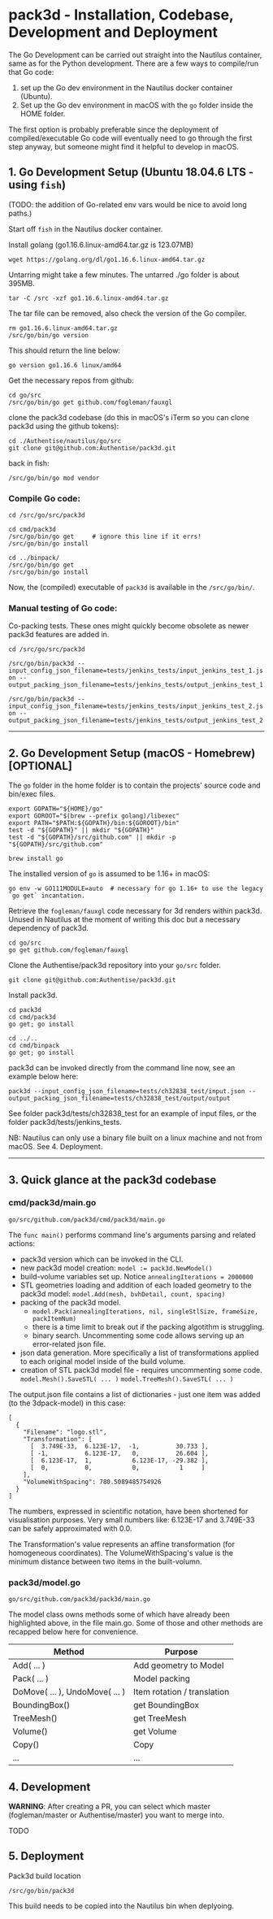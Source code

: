 # pack3d - Installation, Codebase, Development and Deployment

The Go Development can be carried out straight into the Nautilus container, same as for the Python development. There are a few ways to compile/run that Go code:

   1. set up the Go dev environment in the Nautilus docker container (Ubuntu).
   2. Set up the Go dev environment in macOS with the `go` folder inside the HOME folder.

The first option is probably preferable since the deployment of compiled/executable Go code will eventually need to go through the first step anyway, but someone might find it helpful to develop in macOS.

## 1. Go Development Setup (Ubuntu 18.04.6 LTS - using `fish`)

(TODO: the addition of Go-related env vars would be nice to avoid long paths.)

Start off `fish` in the Nautilus docker container.

Install golang (go1.16.6.linux-amd64.tar.gz is 123.07MB)

```
wget https://golang.org/dl/go1.16.6.linux-amd64.tar.gz
```

Untarring might take a few minutes.
The untarred ./go folder is about 395MB.

```
tar -C /src -xzf go1.16.6.linux-amd64.tar.gz
```

The tar file can be removed, also check the version of the Go compiler.

```
rm go1.16.6.linux-amd64.tar.gz
/src/go/bin/go version
```

This should return the line below:

`go version go1.16.6 linux/amd64`

Get the necessary repos from github:

```
cd go/src
/src/go/bin/go get github.com/fogleman/fauxgl
```

clone the pack3d codebase (do this in macOS's iTerm so you can clone pack3d using the github tokens):

```
cd ./Authentise/nautilus/go/src
git clone git@github.com:Authentise/pack3d.git
```

back in fish:

```
/src/go/bin/go mod vendor
```

### Compile Go code:

```
cd /src/go/src/pack3d

cd cmd/pack3d
/src/go/bin/go get     # ignore this line if it errs!
/src/go/bin/go install

cd ../binpack/
/src/go/bin/go get
/src/go/bin/go install
```

Now, the (compiled) executable of `pack3d` is available in the `/src/go/bin/`.

### Manual testing of Go code:

Co-packing tests. These ones might quickly become obsolete as newer pack3d features are added in.

```
cd /src/go/src/pack3d
```

`/src/go/bin/pack3d --input_config_json_filename=tests/jenkins_tests/input_jenkins_test_1.json --output_packing_json_filename=tests/jenkins_tests/output_jenkins_test_1`

`/src/go/bin/pack3d --input_config_json_filename=tests/jenkins_tests/input_jenkins_test_2.json --output_packing_json_filename=tests/jenkins_tests/output_jenkins_test_2`

---

## 2. Go Development Setup (macOS - Homebrew) [OPTIONAL]

The `go` folder in the home folder is to contain the projects' source code and bin/exec files.

```
export GOPATH="${HOME}/go"
export GOROOT="$(brew --prefix golang)/libexec"
export PATH="$PATH:${GOPATH}/bin:${GOROOT}/bin"
test -d "${GOPATH}" || mkdir "${GOPATH}"
test -d "${GOPATH}/src/github.com" || mkdir -p "${GOPATH}/src/github.com"
```

```
brew install go
```

The installed version of `go` is assumed to be 1.16+ in macOS:

```
go env -w GO111MODULE=auto  # necessary for go 1.16+ to use the legacy `go get` incantation.
```

Retrieve the `fogleman/fauxgl` code necessary for 3d renders within pack3d.
Unused in Nautilus at the moment of writing this doc but a necessary dependency of pack3d.

```
cd go/src
go get github.com/fogleman/fauxgl
```

Clone the Authentise/pack3d repository into your `go/src` folder.

```
git clone git@github.com:Authentise/pack3d.git
```

Install pack3d.

```
cd pack3d
cd cmd/pack3d
go get; go install
```

```
cd ../..
cd cmd/binpack
go get; go install
```

pack3d can be invoked directly from the command line now, see an example below here:

`pack3d --input_config_json_filename=tests/ch32838_test/input.json --output_packing_json_filename=tests/ch32838_test/output/output`

See folder pack3d/tests/ch32838_test for an example of input files, or the folder pack3d/tests/jenkins_tests.

NB: Nautilus can only use a binary file built on a linux machine and not from macOS. See 4. Deployment.

---

## 3. Quick glance at the pack3d codebase

### cmd/pack3d/main.go
```go/src/github.com/pack3d/cmd/pack3d/main.go```

The ```func main()``` performs command line's arguments parsing and related actions:

- pack3d version which can be invoked in the CLI.
- new pack3d model creation: ```model := pack3d.NewModel()```
- build-volume variables set up. Notice ```annealingIterations = 2000000```
- STL geometries loading and addition of each loaded geometry to the pack3d model: ```model.Add(mesh, bvhDetail, count, spacing)```
- packing of the pack3d model.
  - ```model.Pack(annealingIterations, nil, singleStlSize, frameSize, packItemNum)```
  - there is a time limit to break out if the packing algotithm is struggling.
  - binary search. Uncommenting some code allows serving up an error-related json file.
- json data generation. More specifically a list of transformations applied to each original model inside of the build volume.
- creation of STL pack3d model file - requires uncommenting some code. ```model.Mesh().SaveSTL( ... )```
```model.TreeMesh().SaveSTL( ... )```

The output.json file contains a list of dictionaries - just one item was added (to the 3dpack-model) in this case:

```
[
  {
    "Filename": "logo.stl",
    "Transformation": [
      [  3.749E-33,  6.123E-17,  -1,          30.733 ],
      [ -1,          6.123E-17,   0,          26.604 ],
      [  6.123E-17,  1,           6.123E-17, -29.382 ],
      [  0,          0,           0,           1     ]
    ],
    "VolumeWithSpacing": 780.5089485754926
  }
]
```

The numbers, expressed in scientific notation, have been shortened for visualisation purposes. Very small numbers like: 6.123E-17 and 3.749E-33 can be safely approximated with 0.0.

The Transformation's value represents an affine transformation (for homogeneous coordinates). The VolumeWithSpacing's value is the minimum distance between two items in the built-volumn.

### pack3d/model.go

```go/src/github.com/pack3d/pack3d/main.go```

The model class owns methods some of which have already been highlighted above, in the file main.go. Some of those and other methods are recapped below here for convenience.

|Method|Purpose|
|-|-|
|Add( ... )|Add geometry to Model|
|Pack( ... )|Model packing|
|DoMove( ... ), UndoMove( ... )|Item rotation / translation|
|BoundingBox()| get BoundingBox |
|TreeMesh()|get TreeMesh|
|Volume()|get Volume |
|Copy()| Copy |
|...|...|


## 4. Development

__WARNING__: After creating a PR, you can select which master (fogleman/master or Authentise/master) you want to merge into.

TODO

## 5. Deployment

Pack3d build location

`/src/go/bin/pack3d`

This build needs to be copied into the Nautilus bin when deplyoing.
